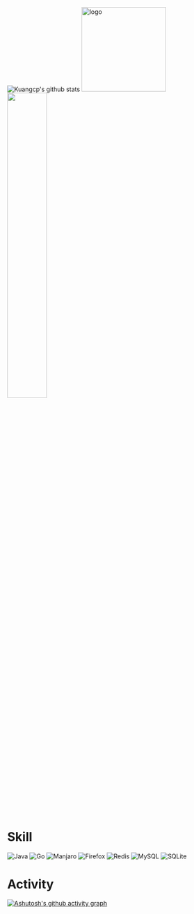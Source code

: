 <img src="https://github-readme-stats.vercel.app/api?username=kuangcp&show_icons=true&theme=vue" alt="Kuangcp's github stats"  />
<img src="https://github-profile-trophy.vercel.app/?username=kuangcp&theme=flat&column=7&margin-w=10" alt="logo" height="194" />

<img align="" width="42.4%" src="https://github-readme-stats-fork-alpha.vercel.app/api/top-langs/?username=kuangcp&hide_title=false&hide_border=true&layout=compact&border_radius=0&title_color=41b883&icon_color=41b883&text_color=959598&bg_color=9ca3af00" />

# Skill

![Java](https://img.shields.io/badge/java-%23ED8B00.svg?style=for-the-badge&logo=openjdk&logoColor=white)
![Go](https://img.shields.io/badge/go-%2300ADD8.svg?style=for-the-badge&logo=go&logoColor=white)
![Manjaro](https://img.shields.io/badge/Manjaro-35BF5C?style=for-the-badge&logo=Manjaro&logoColor=white)
![Firefox](https://img.shields.io/badge/Firefox-FF7139?style=for-the-badge&logo=Firefox-Browser&logoColor=white)
![Redis](https://img.shields.io/badge/redis-%23DD0031.svg?style=for-the-badge&logo=redis&logoColor=white)
![MySQL](https://img.shields.io/badge/mysql-%2300f.svg?style=for-the-badge&logo=mysql&logoColor=white)
![SQLite](https://img.shields.io/badge/sqlite-%2307405e.svg?style=for-the-badge&logo=sqlite&logoColor=white)

# Activity

[![Ashutosh's github activity graph](https://github-readme-activity-graph.vercel.app/graph?username=Ashutosh00710&theme=dracula)](https://github.com/ashutosh00710/github-readme-activity-graph)
